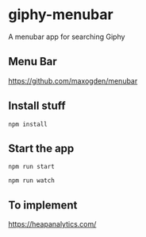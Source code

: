 # giphy-menubar
A menubar app for searching Giphy

## Menu Bar
https://github.com/maxogden/menubar

## Install stuff
`npm install`

## Start the app
`npm run start`

`npm run watch`


## To implement
https://heapanalytics.com/
